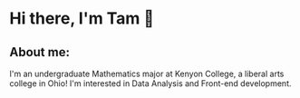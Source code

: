 # Hi there, I'm Tam 👋

## About me:

I'm an undergraduate Mathematics major at Kenyon College, a liberal arts college in Ohio! 
I'm interested in Data Analysis and Front-end development.



<!--
**tamnguyen-m/tamnguyen-m** is a ✨ _special_ ✨ repository because its `README.md` (this file) appears on your GitHub profile.

Here are some ideas to get you started:

- 🔭 I’m currently working on ...
- 🌱 I’m currently learning ...
- 👯 I’m looking to collaborate on ...
- 🤔 I’m looking for help with ...
- 💬 Ask me about ...
- 📫 How to reach me: ...
- 😄 Pronouns: ...
- ⚡ Fun fact: ...
-->
